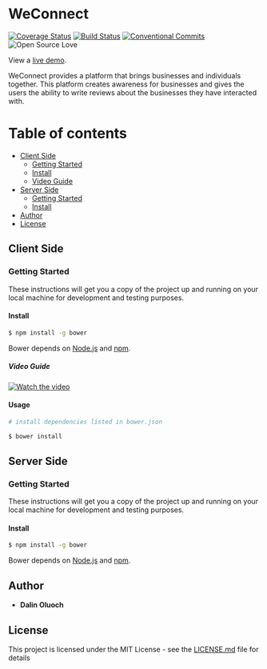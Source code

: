 # WeConnect
[![Coverage Status](https://coveralls.io/repos/github/dcDalin/WeConnect/badge.svg?branch=master)](https://coveralls.io/github/dcDalin/WeConnect?branch=master) [![Build Status](https://travis-ci.org/dcDalin/WeConnect.svg?branch=master)](https://travis-ci.org/dcDalin/WeConnect) [![Conventional Commits](https://img.shields.io/badge/Conventional%20Commits-1.0.0-yellow.svg)](https://conventionalcommits.org) ![Open Source Love](https://badges.frapsoft.com/os/mit/mit.svg?v=102)

View a [live demo](https://dcdalin.github.io/WeConnect/).

WeConnect provides a platform that brings businesses and individuals together. This platform creates awareness for businesses and gives the users the ability to write reviews about the businesses they have interacted with.  

Table of contents
=================

<!--ts-->
   * [Client Side](#client-side)
      * [Getting Started](#stdin)
      * [Install](#local-files)
      * [Video Guide](#remote-files)
   * [Server Side](#server-side)
        * [Getting Started](#stdin)
        * [Install](#local-files)
   * [Author](#author)
   * [License](#license)

<!--te-->

## Client Side
### Getting Started

These instructions will get you a copy of the project up and running on your local machine for development and testing purposes. 

#### Install


```sh
$ npm install -g bower
```

Bower depends on [Node.js](http://nodejs.org/) and [npm](http://npmjs.org/).

##### Video Guide
[![Watch the video](https://raw.github.com/GabLeRoux/WebMole/master/ressources/WebMole_Youtube_Video.png)](https://www.youtube.com/watch?v=7jy5d27jmrY)
#### Usage

```sh
# install dependencies listed in bower.json

$ bower install
```

## Server Side
### Getting Started

These instructions will get you a copy of the project up and running on your local machine for development and testing purposes. 

#### Install


```sh
$ npm install -g bower
```

Bower depends on [Node.js](http://nodejs.org/) and [npm](http://npmjs.org/).

## Author

* **Dalin Oluoch** 

## License

This project is licensed under the MIT License - see the [LICENSE.md](LICENSE.md) file for details